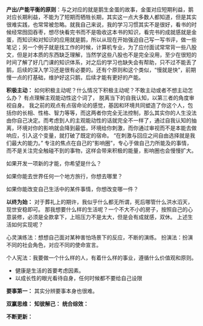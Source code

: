 **产出/产能平衡的原则**：与之对应的就是鹅生金蛋的故事，金蛋对应短期利益，鹅对应长期利益，不能为了短期而牺牲长期，其实这一点大多数人都知道，但是其实很难实践，也常常被忽略。就我自己来说，我的学习习惯其实不是很好，看书的时候经常囫囵吞枣，想尽快看完书而不是吸收这本书的知识，看完书的成就感就是金蛋，而知识和对知识的应用就是鹅，所以从现在开始强迫自己写一写书评，做一些笔记；另一个例子就是找工作的时候，计算机专业，为了应付面试常常背一些八股文，但是对本质的东西缺乏理解，当然学这些八股也不是完全没用，至少在很短的时间了解了好几门课的知识体系，对之后的学习也缺失会有帮助，只不过不能丢了鹅，后续的深入学习还是很有必要的。还有个原则和这个类似，“慢就是快”，前期慢一点的打基础，维护好这只鹅，后续才能有更好的产能。

**积极主动：** 如何积极主动呢？什么情况下积极主动呢？不敢主动或者不想主动怎么办？
有点理解主观能动性这个词了，
脱离当下的自我认知，以第三者的角度审视自身。
我之前的观点有点宿命论的感觉，基因和环境共同塑造了你这个人，包括你的长相、性格、智力等等，而这两者你完全无法控制，那么其实你的人生没法由你自己决定。而考虑到人的主观能动性的话就完全不一样了，通过自我认知的抽离，环境对你的影响就会降到最低，环境给你刺激，而你通过审视而不是本能去做响应，引入这个变量，就打破了既定的宿命。
“在刺激与回应之间自由选择就是我们最大的能力。”
专注的焦点在自己的“影响圈”，专心于做自己力所能及的事情，而不是关注完全触碰不到的事物，这样会带来积极的能量，影响圈也会慢慢扩大。

如果开发一项新的才能，你希望是什么？

如果你能去世界任何一个地方旅行，你想去哪里？

如果你能改变自己生活中的某件事情，你想改变哪一件？

**以终为始：** 对于葬礼上的期许，我似乎什么都无所谓，死后哪管什么洪水滔天，现世安稳即可。
那我想要什么样的生活呢？一个不大不小的房子，按照自己的心意装修，必须是全款拿下，上班压力不是太大，但是会有成就感，双休。
上述生活如何实现呢？

心灵演练法：想想自己面对某种害怕场景下的反应，不断的演练。
扮演法：扮演不同的社会角色，对应不同的使命宣言。

个人宪法：我要做一个什么样的人，有着什么样的事业，遵循什么价值观和原则。
+ 健康是生活的首要考虑因素。
+ 以成长性的眼光看待自身，任何时候都不要给自己设限

**要事第一：** 其实分辨要事本身也很难。

**双赢思维：**
**知彼解己：**
**统合综效：**

**不断更新：**